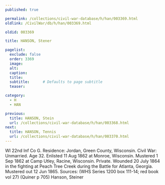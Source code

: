 ```yaml
---
published: true

permalink: /collections/civil-war-database/h/han/003369.html
oldlink: /CivilWar/db/h/han/003369.html

oldid: 003369

title: HANSON, Stener

pagelist:
  exclude: false
  order: 3369
  image: 
  alt:
  caption:
  title:
  subtitle:      # Defaults to page subtitle
  teaser:

category: 
  - H 
  - HAN

previous:
  title: HANSON, Stein
  url: /collections/civil-war-database/h/han/003368.html  
next:
  title: HANSON, Tennis
  url: /collections/civil-war-database/h/han/003370.html   
---
```

WI 22nd Inf Co G. Residence: Jordan, Green County, Wisconsin. Civil War: Unmarried. Age 32. Enlisted 11 Aug 1862 at Monroe, Wisconsin. Mustered 1 Sep 1862 at Camp Utley, Racine, Wisconsin. Private. Wounded 20 July 1864 in the fighting at Peach Tree Creek during the Battle for Atlanta, Georgia. Mustered out 12 Jun 1865. Sources: (WHS Series 1200 box 111-14; red book vol 27) (Quiner p 705) &#147;Hanson, Steiner&#148;